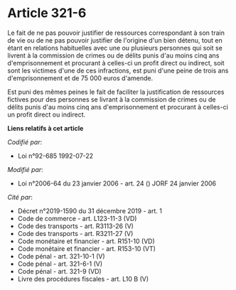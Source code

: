# Article 321-6

Le fait de ne pas pouvoir justifier de ressources correspondant à son train de vie ou de ne pas pouvoir justifier de
l'origine d'un bien détenu, tout en étant en relations habituelles avec une ou plusieurs personnes qui soit se livrent à la
commission de crimes ou de délits punis d'au moins cinq ans d'emprisonnement et procurant à celles-ci un profit direct ou
indirect, soit sont les victimes d'une de ces infractions, est puni d'une peine de trois ans d'emprisonnement et de 75 000
euros d'amende.

Est puni des mêmes peines le fait de faciliter la justification de ressources fictives pour des personnes se livrant à la
commission de crimes ou de délits punis d'au moins cinq ans d'emprisonnement et procurant à celles-ci un profit direct ou
indirect.

**Liens relatifs à cet article**

_Codifié par_:

  - Loi n°92-685 1992-07-22

_Modifié par_:

  - Loi n°2006-64 du 23 janvier 2006 - art. 24 () JORF 24 janvier 2006

_Cité par_:

  - Décret n°2019-1590 du 31 décembre 2019 - art. 1
  - Code de commerce - art. L123-11-3 (VD)
  - Code des transports - art. R3113-26 (V)
  - Code des transports - art. R3211-27 (V)
  - Code monétaire et financier - art. R151-10 (VD)
  - Code monétaire et financier - art. R153-10 (VT)
  - Code pénal - art. 321-10-1 (V)
  - Code pénal - art. 321-6-1 (V)
  - Code pénal - art. 321-9 (VD)
  - Livre des procédures fiscales - art. L10 B (V)
